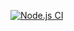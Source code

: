 
[![Node.js CI](https://github.com/KhazimlaM/bootcamp-tests-commonJS/actions/workflows/node.js.yml/badge.svg)](https://github.com/KhazimlaM/bootcamp-tests-commonJS/actions/workflows/node.js.yml)
